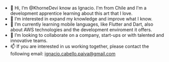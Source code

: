 - 👋 Hi, I’m @KhorneDevi know as Ignacio. I'm from Chile and I'm a development apprentice learning about this art that I love.
- 👀 I’m interested in expand my knowledge and improve what I know.
- 🌱 I’m currently learning mobile languages, like Flutter and Dart, also about AWS technologies and the development enviroment it offers.
- 💞️ I’m looking to collaborate on a company, start-ups or with talented and innovative teams.
- 📫 If you are interested in us working together, please contact the following email: ignacio.cabello.paiva@gmail.com

<!---
KhorneDev/KhorneDev is a ✨ special ✨ repository because its `README.md` (this file) appears on your GitHub profile.
You can click the Preview link to take a look at your changes.
--->
